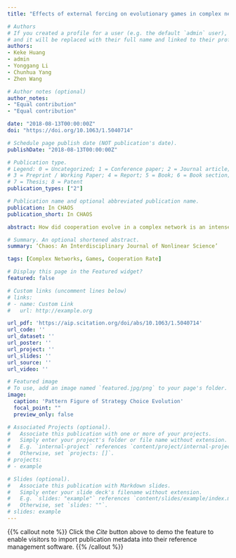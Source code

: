 ```yaml
---
title: "Effects of external forcing on evolutionary games in complex networks"

# Authors
# If you created a profile for a user (e.g. the default `admin` user), write the username (folder name) here 
# and it will be replaced with their full name and linked to their profile.
authors:
- Keke Huang
- admin
- Yonggang Li
- Chunhua Yang
- Zhen Wang

# Author notes (optional)
author_notes:
- "Equal contribution"
- "Equal contribution"

date: "2018-08-13T00:00:00Z"
doi: "https://doi.org/10.1063/1.5040714"

# Schedule page publish date (NOT publication's date).
publishDate: "2018-08-13T00:00:00Z"

# Publication type.
# Legend: 0 = Uncategorized; 1 = Conference paper; 2 = Journal article;
# 3 = Preprint / Working Paper; 4 = Report; 5 = Book; 6 = Book section;
# 7 = Thesis; 8 = Patent
publication_types: ["2"]

# Publication name and optional abbreviated publication name.
publication: In CHAOS
publication_short: In CHAOS

abstract: How did cooperation evolve in a complex network is an intensely investigated problem. Many mechanisms that promote cooperation have been proposed within the framework of the evolutionary game theory. Motivated by the fact that people in society or even a certain group are often controlled by a variety of simple rules, we present an external forcing mechanism to analyze the underlying reasons of widespread cooperation in this paper. In detail, we model the agents on a simple regular network, on which the learning method is controlled by external forcing mechanism, and prisoner’s dilemma has been applied to describe the interaction of agents. By conducting large-scale Monte Carlo simulations, we can easily draw a conclusion that this mechanism can promote cooperation efficiently. In addition, we also show that the proposed mechanism is effective for the cooperation promotion for other game models, such as snowdrift game and multigames. Taken together, the mechanism of external forcing on the evolutionary game is a strong promoter of cooperation even under a severe temptation condition, which has a practical significance and will provide new insight into the analysis and control of cooperative strategy in the complex network for the further research.

# Summary. An optional shortened abstract.
summary: ‘Chaos: An Interdisciplinary Journal of Nonlinear Science’

tags: [Complex Networks, Games, Cooperation Rate]

# Display this page in the Featured widget?
featured: false

# Custom links (uncomment lines below)
# links:
# - name: Custom Link
#   url: http://example.org

url_pdf: 'https://aip.scitation.org/doi/abs/10.1063/1.5040714'
url_code: ''
url_dataset: ''
url_poster: ''
url_project: ''
url_slides: ''
url_source: ''
url_video: ''

# Featured image
# To use, add an image named `featured.jpg/png` to your page's folder. 
image:
  caption: 'Pattern Figure of Strategy Choice Evolution'
  focal_point: ""
  preview_only: false

# Associated Projects (optional).
#   Associate this publication with one or more of your projects.
#   Simply enter your project's folder or file name without extension.
#   E.g. `internal-project` references `content/project/internal-project/index.md`.
#   Otherwise, set `projects: []`.
# projects:
# - example

# Slides (optional).
#   Associate this publication with Markdown slides.
#   Simply enter your slide deck's filename without extension.
#   E.g. `slides: "example"` references `content/slides/example/index.md`.
#   Otherwise, set `slides: ""`.
# slides: example
---
```


{{% callout note %}}
Click the *Cite* button above to demo the feature to enable visitors to import publication metadata into their reference management software.
{{% /callout %}}

